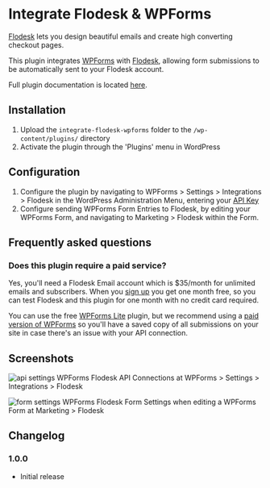# Integrate Flodesk & WPForms

[Flodesk](https://flodesk.com/c/63SZN2) lets you design beautiful emails and create high converting checkout pages.

This plugin integrates [WPForms](https://cultivatewp.com/go/wpforms/) with [Flodesk](https://flodesk.com/c/63SZN2), allowing form submissions to be automatically sent to your Flodesk account.

Full plugin documentation is located [here](https://cultivatewp.com/plugins/integrate-flodesk-wpforms).

## Installation

1. Upload the `integrate-flodesk-wpforms` folder to the `/wp-content/plugins/` directory
2. Activate the plugin through the 'Plugins' menu in WordPress

## Configuration

1. Configure the plugin by navigating to WPForms > Settings > Integrations > Flodesk in the WordPress Administration Menu, entering your [API Key](https://app.flodesk.com/account/integration/api)
2. Configure sending WPForms Form Entries to Flodesk, by editing your WPForms Form, and navigating to Marketing > Flodesk within the Form.

## Frequently asked questions

### Does this plugin require a paid service?

Yes, you'll need a Flodesk Email account which is $35/month for unlimited emails and subscribers. When you [sign up](https://flodesk.com/c/63SZN2) you get one month free, so you can test Flodesk and this plugin for one month with no credit card required.

You can use the free [WPForms Lite](https://wordpress.org/plugins/wpforms-lite/) plugin, but we recommend using a [paid version of WPForms](https://cultivatewp.com/go/wpforms/) so you'll have a saved copy of all submissions on your site in case there's an issue with your API connection.

## Screenshots

![api settings](https://p198.p4.n0.cdn.getcloudapp.com/items/6quJGvGg/e7532d5d-8d27-4318-8953-9cc72748600a.jpg?source=viewer&v=1f2e102c74c04433f77e0e0e527cbe06)
WPForms Flodesk API Connections at WPForms > Settings > Integrations > Flodesk

![form settings](https://p198.p4.n0.cdn.getcloudapp.com/items/wbuLQ8Ln/07ea331a-b157-4fd8-8867-c1356cc4bb68.jpg?source=viewer&v=cf5c86d94ef1281689ff8c0471352c82)
WPForms Flodesk Form Settings when editing a WPForms Form at Marketing > Flodesk

## Changelog

### 1.0.0
* Initial release
